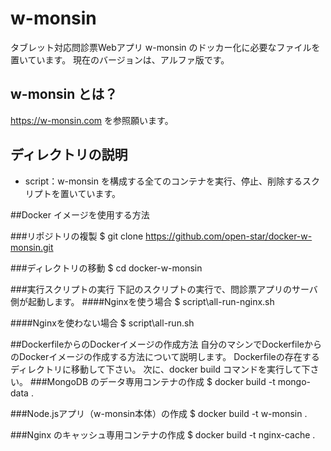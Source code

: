 # w-monsin

タブレット対応問診票Webアプリ w-monsin のドッカー化に必要なファイルを置いています。
現在のバージョンは、アルファ版です。

## w-monsin とは？

https://w-monsin.com を参照願います。


## ディレクトリの説明
* script：w-monsin を構成する全てのコンテナを実行、停止、削除するスクリプトを置いています。

##Docker イメージを使用する方法

###リポジトリの複製
	$ git clone https://github.com/open-star/docker-w-monsin.git

###ディレクトリの移動
	$ cd docker-w-monsin

###実行スクリプトの実行
下記のスクリプトの実行で、問診票アプリのサーバ側が起動します。
####Nginxを使う場合
	$ script\all-run-nginx.sh

####Nginxを使わない場合
	$ script\all-run.sh

##DockerfileからのDockerイメージの作成方法
自分のマシンでDockerfileからのDockerイメージの作成する方法について説明します。
Dockerfileの存在するディレクトリに移動して下さい。
次に、docker build コマンドを実行して下さい。
###MongoDB のデータ専用コンテナの作成
	$ docker build -t mongo-data .

###Node.jsアプリ（w-monsin本体）の作成
	$ docker build -t w-monsin .

###Nginx のキャッシュ専用コンテナの作成
	$ docker build -t nginx-cache .
